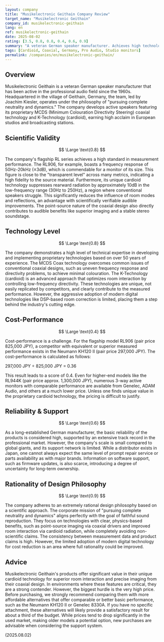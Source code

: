 ```yaml
---
layout: company
title: "Musikelectronic Geithain Company Review"
target_name: "Musikelectronic Geithain"
company_id: musikelectronic-geithain
lang: en
ref: musikelectronic-geithain
date: 2025-08-02
rating: [3.5, 0.8, 0.8, 0.4, 0.6, 0.9]
summary: "A veteran German speaker manufacturer. Achieves high technology level and scientific validity with proprietary coaxial and cardioid bass technologies, but cost-performance remains a challenge."
tags: [Cardioid, Coaxial, Germany, Pro Audio, Studio monitors]
permalink: /companies/en/musikelectronic-geithain/
---
```

## Overview

Musikelectronic Geithain is a veteran German speaker manufacturer that has been active in the professional audio field since the 1960s. Headquartered in the village of Geithain, Germany, the team, led by Joachim Kiesler, operates under the philosophy of "pursuing complete neutrality and dynamics." The company develops active speakers featuring its proprietary MCDS (Minimum Colouration Directivity Steering) coaxial technology and K-Technology (cardioid), earning high acclaim in European studios and broadcasting stations.

## Scientific Validity

$$ \Large \text{0.8} $$

The company's flagship RL series achieves a high standard in measurement performance. The RL906, for example, boasts a frequency response of 50Hz-20kHz (±3dB), which is commendable for a monitor of its size. This figure is close to the "transparent level" across many metrics, indicating a high fidelity to the source material. Furthermore, its unique cardioid technology suppresses rearward radiation by approximately 10dB in the low-frequency range (30Hz to 250Hz), a region where conventional speakers struggle. This significantly reduces the influence of room modes and reflections, an advantage with scientifically verifiable audible improvements. The point-source nature of the coaxial design also directly contributes to audible benefits like superior imaging and a stable stereo soundstage.

## Technology Level

$$ \Large \text{0.8} $$

The company demonstrates a high level of technical expertise in developing and implementing proprietary technologies based on over 50 years of experience. The MCDS Coax technology overcomes common issues of conventional coaxial designs, such as uneven frequency response and directivity problems, to achieve minimal colouration. The K-Technology (cardioid) is an advanced approach that optimizes room interaction by controlling low-frequency directivity. These technologies are unique, not easily replicated by competitors, and clearly contribute to the measured performance. However, the aggressive adoption of modern digital technologies like DSP-based room correction is limited, placing them a step behind the industry's cutting edge.

## Cost-Performance

$$ \Large \text{0.4} $$

Cost-performance is a challenge. For the flagship model RL906 (pair price 825,000 JPY), a competitor with equivalent or superior measured performance exists in the Neumann KH120 II (pair price 297,000 JPY). The cost-performance is calculated as follows:

297,000 JPY ÷ 825,000 JPY = 0.36

This result leads to a score of 0.4. Even for higher-end models like the RL944K (pair price approx. 1,300,000 JPY), numerous 3-way active monitors with comparable performance are available from Genelec, ADAM Audio, and others at a much lower price. Unless one finds unique value in the proprietary cardioid technology, the pricing is difficult to justify.

## Reliability & Support

$$ \Large \text{0.6} $$

As a long-established German manufacturer, the basic reliability of the products is considered high, supported by an extensive track record in the professional market. However, the company's scale is small compared to global giants, and its support network is limited. While a distributor exists in Japan, one cannot always expect the same level of prompt repair service or parts availability as with major brands. Information on software support, such as firmware updates, is also scarce, introducing a degree of uncertainty for long-term ownership.

## Rationality of Design Philosophy

$$ \Large \text{0.9} $$

The company adheres to an extremely rational design philosophy based on a scientific approach. The corporate mission of "pursuing complete neutrality and dynamics" aligns perfectly with the goal of faithful sound reproduction. They focus on technologies with clear, physics-based benefits, such as point-source imaging via coaxial drivers and improved room interaction via cardioid radiation, while completely avoiding non-scientific claims. The consistency between measurement data and product claims is high. However, the limited adoption of modern digital technology for cost reduction is an area where full rationality could be improved.

## Advice

Musikelectronic Geithain's products offer significant value in their unique cardioid technology for superior room interaction and precise imaging from their coaxial design. In environments where these features are critical, they are a strong contender. However, the biggest hurdle is the very high price. Before purchasing, we strongly recommend comparing them with more affordable alternatives that offer comparable or better basic performance, such as the Neumann KH120 II or Genelec 8330A. If you have no specific attachment, these alternatives will likely provide a satisfactory result for about a third of the budget. While prices tend to drop significantly in the used market, making older models a potential option, new purchases are advisable when considering the support system.

(2025.08.02)
